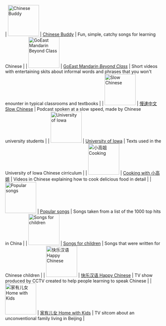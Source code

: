   

| [<img src="https://data.dong-chinese.com/thumb/logos/ChineseBuddy.jpg" alt="Chinese Buddy" width="100" />](https://www.dong-chinese.com/media/Chinese%20Buddy)  | [Chinese Buddy](https://www.dong-chinese.com/media/Chinese%20Buddy)  |  Fun, simple, catchy songs for learning Chinese  |
|  [<img src="https://data.dong-chinese.com/thumb/logos/GoEast.png" alt="GoEast Mandarin Beyond Class" width="100" />](https://www.dong-chinese.com/media/GoEast%20Mandarin) |  [GoEast Mandarin *Beyond Class*](https://www.dong-chinese.com/media/GoEast%20Mandarin)  |  Short videos with entertaining skits about informal words and phrases that you won't enounter in typical classrooms and textbooks  |
|  [<img src="https://data.dong-chinese.com/thumb/logos/SlowChinese.jpg" alt="Slow Chinese" width="100" />](https://www.dong-chinese.com/media/Slow%20Chinese)  |  [慢速中文 Slow Chinese](https://www.dong-chinese.com/media/Slow%20Chinese)  |  Podcast spoken at a slow speed, made by Chinese university students  |
|  [<img src="https://data.dong-chinese.com/thumb/logos/IowaUni.jpg" alt="University of Iowa" width="100" />](https://www.dong-chinese.com/media/University%20of%20Iowa)  |  [University of Iowa](https://www.dong-chinese.com/media/University%20of%20Iowa)  |  Texts used in the University of Iowa Chinese cirriculum  |
|  [<img src="https://data.dong-chinese.com/thumb/logos/Cooking.jpg" alt="小高姐 Cooking" width="100" />](https://www.dong-chinese.com/media/Cooking)  | [Cooking with 小高姐](https://www.dong-chinese.com/media/Cooking)  |  Videos in Chinese explaining how to cook delicious food in detail  |
|  [<img src="https://data.dong-chinese.com/thumb/logos/PopularSongs.png" alt="Popular songs" width="100" />](https://www.dong-chinese.com/media/Popular%20songs)  |  [Popular songs](https://www.dong-chinese.com/media/Popular%20songs)  |  Songs taken from a list of the 1000 top hits in China  |
|  [<img src="https://data.dong-chinese.com/thumb/logos/SongsForChildren.jpg" alt="Songs for children" width="100" />](https://www.dong-chinese.com/media/Songs%20for%20children)  |  [Songs for children](https://www.dong-chinese.com/media/Songs%20for%20children)  |  Songs that were written for Chinese children  |
|  [<img src="https://data.dong-chinese.com/thumb/logos/HappyChinese.jpg" alt="快乐汉语 Happy Chinese" width="100" />](https://www.dong-chinese.com/media/Happy%20Chinese)  | [快乐汉语 Happy Chinese](https://www.dong-chinese.com/media/Happy%20Chinese)  |  TV show produced by CCTV created to help people learning to speak Chinese  |
|  [<img src="https://data.dong-chinese.com/thumb/logos/HomeWithKids.jpg" alt="家有儿女 Home with Kids" width="100" />](https://www.dong-chinese.com/media/%E5%AE%B6%E6%9C%89%E5%84%BF%E5%A5%B3)   |  [家有儿女 Home with Kids](https://www.dong-chinese.com/media/%E5%AE%B6%E6%9C%89%E5%84%BF%E5%A5%B3)  |  TV sitcom about an unconventional family living in Beijing  |